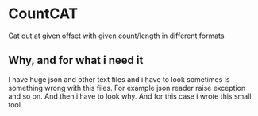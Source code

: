 
# CountCAT
Cat out at given offset with given count/length in different formats

## Why, and for what i need it
I have huge json and other text files and i have to look sometimes is
something wrong with this files. For example json reader raise exception
and so on. And then i have to look why. And for this case i wrote this
small tool.
